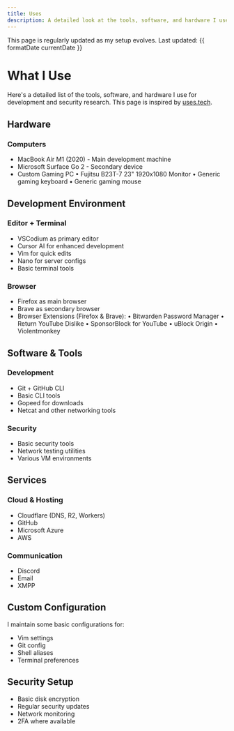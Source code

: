 ```yaml
---
title: Uses
description: A detailed look at the tools, software, and hardware I use for development and security research.
---
```


This page is regularly updated as my setup evolves. Last updated: {{ formatDate currentDate }}

# What I Use

Here's a detailed list of the tools, software, and hardware I use for development and security research. This page is inspired by [uses.tech](https://uses.tech).

## Hardware

### Computers

- MacBook Air M1 (2020) - Main development machine
- Microsoft Surface Go 2 - Secondary device
- Custom Gaming PC
  • Fujitsu B23T-7 23" 1920x1080 Monitor
  • Generic gaming keyboard
  • Generic gaming mouse

## Development Environment

### Editor + Terminal

- VSCodium as primary editor
- Cursor AI for enhanced development
- Vim for quick edits
- Nano for server configs
- Basic terminal tools

### Browser

- Firefox as main browser
- Brave as secondary browser
- Browser Extensions (Firefox & Brave):
  • Bitwarden Password Manager
  • Return YouTube Dislike
  • SponsorBlock for YouTube
  • uBlock Origin
  • Violentmonkey

## Software & Tools

### Development

- Git + GitHub CLI
- Basic CLI tools
- Gopeed for downloads
- Netcat and other networking tools

### Security

- Basic security tools
- Network testing utilities
- Various VM environments

## Services

### Cloud & Hosting

- Cloudflare (DNS, R2, Workers)
- GitHub
- Microsoft Azure
- AWS

### Communication

- Discord
- Email
- XMPP

## Custom Configuration

I maintain some basic configurations for:

- Vim settings
- Git config
- Shell aliases
- Terminal preferences

## Security Setup

- Basic disk encryption
- Regular security updates
- Network monitoring
- 2FA where available
